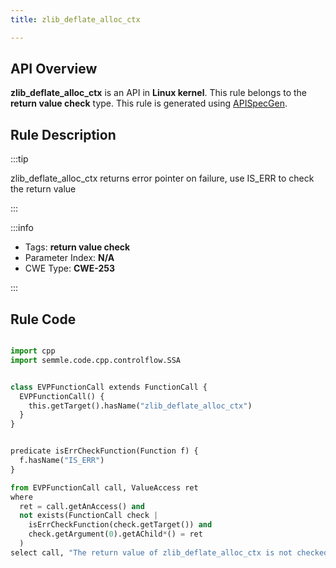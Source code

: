 ```yaml
---
title: zlib_deflate_alloc_ctx

---
```



## API Overview
**zlib_deflate_alloc_ctx** is an API in **Linux kernel**. This rule belongs to the **return value check** type. This rule is generated using [APISpecGen](../../tools/APISpecGen).
## Rule Description

:::tip

zlib_deflate_alloc_ctx returns error pointer on failure, use IS_ERR to check the return value

:::

:::info

- Tags: **return value check**
- Parameter Index: **N/A**
- CWE Type: **CWE-253**

:::

## Rule Code
```python

import cpp
import semmle.code.cpp.controlflow.SSA


class EVPFunctionCall extends FunctionCall {
  EVPFunctionCall() {
    this.getTarget().hasName("zlib_deflate_alloc_ctx")
  }
}


predicate isErrCheckFunction(Function f) {
  f.hasName("IS_ERR") 
}

from EVPFunctionCall call, ValueAccess ret
where
  ret = call.getAnAccess() and
  not exists(FunctionCall check |
    isErrCheckFunction(check.getTarget()) and
    check.getArgument(0).getAChild*() = ret
  )
select call, "The return value of zlib_deflate_alloc_ctx is not checked with IS_ERR."
    
```
